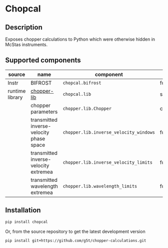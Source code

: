 # Chopcal

## Description
Exposes chopper calculations to Python which were otherwise hidden in McStas instruments.


## Supported components

| source          | name                                                      | component                              | type      |
|-----------------|-----------------------------------------------------------|----------------------------------------|-----------|
| Instr           | BIFROST                                                   | `chopcal.bifrost`                      | function  |
| runtime library | [chopper-lib](https://github.com/g5t/mcstas-chopper-lib/) | `chopcal.lib`                          | submodule |
|                 | chopper parameters                                        | `chopper.lib.Chopper`                  | class     |
|                 | transmitted inverse-velocity phase space                  | `chopper.lib.inverse_velocity_windows` | function  |
|                 | transmitted inverse-velocity extremea                     | `chopper.lib.inverse_velocity_limits`  | function  |
|                 | transmitted wavelength extremea                           | `chopper.lib.wavelength_limits`        | function  |



## Installation

```bash
pip install chopcal
```

Or, from the source repository to get the latest development version
```bash
pip install git+https://github.com/g5t/chopper-calculations.git
```
